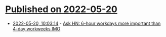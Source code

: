 # [Published on 2022-05-20](index.md)

* [2022-05-20, 10:03:14](https://news.ycombinator.com/item?id=31445355) - [Ask HN: 6-hour workdays more important than 4-day workweeks IMO](https://news.ycombinator.com/item?id=31445355)
